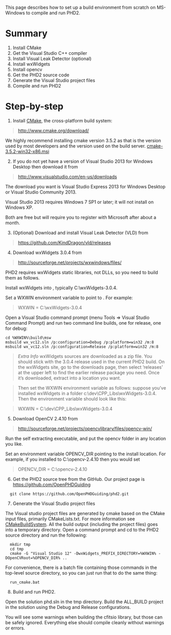 This page describes how to set up a build environment from scratch on MS-Windows to compile and run PHD2.

# Summary #

  1. Install CMake
  1. Get the Visual Studio C++ compiler
  1. Install Visual Leak Detector (optional)
  1. Install wxWidgets
  1. Install opencv
  1. Get the PHD2 source code
  1. Generate the Visual Studio project files
  1. Compile and run PHD2

# Step-by-step #

1. Install [CMake](http://www.cmake.org/), the cross-platform build system:

> http://www.cmake.org/download/

We highly recommend installing cmake version 3.5.2 as that is the version used by most developers and the version used on the build server. [cmake-3.5.2-win32-x86.msi](https://cmake.org/files/v3.5/cmake-3.5.2-win32-x86.msi)

2. If you do not yet have a version of Visual Studio 2013 for Windows Desktop then download it from

> http://www.visualstudio.com/en-us/downloads

The download you want is Visual Studio Express 2013 for Windows Desktop or Visual Studio Community 2013.

Visual Studio 2013 requires Windows 7 SP1 or later; it will not install on Windows XP.

Both are free but will require you to register with Microsoft after about a month.

3. (Optional) Download and install Visual Leak Detector (VLD) from

> https://github.com/KindDragon/vld/releases

4. Download wxWidgets 3.0.4 from

> http://sourceforge.net/projects/wxwindows/files/

PHD2 requires wxWidgets static libraries, not DLLs, so you need to build them as follows.

Install wxWidgets into <wx install path>, typically C:\wxWidgets-3.0.4.

Set a WXWIN environment variable to point to <wx install path>. For example:

> WXWIN = C:\wxWidgets-3.0.4

Open a Visual Studio command prompt (menu Tools => Visual Studio Command Prompt) and run two command line builds, one for release, one for debug:

```
cd %WXWIN%\build\msw
msbuild wx_vc12.sln /p:configuration=Debug /p:platform=win32 /m:8
msbuild wx_vc12.sln /p:configuration=Release /p:platform=win32 /m:8
```


> _Extra Info_ wxWidgets sources are downloaded as a zip file. You should stick with the 3.0.4 release used in the current PHD2 build. On the wxWidgets site, go to the downloads page, then select ‘releases’ at the upper left to find the earlier release package you need.  Once it’s downloaded, extract into a location you want.

> Then set the WXWIN environment variable as follows:  suppose you’ve installed wxWidgets in a folder c:\dev\CPP\_Libs\wxWidgets-3.0.4\.  Then the environment variable should look like this:

> WXWIN = C:\dev\CPP\_Libs\wxWidgets-3.0.4


5. Download OpenCV 2.4.10 from

> http://sourceforge.net/projects/opencvlibrary/files/opencv-win/

Run the self extracting executable, and put the opencv folder in any location you like.

Set an environment variable OPENCV\_DIR pointing to the install location.  For example, if you installed to C:\opencv-2.4.10 then you would set

> OPENCV\_DIR = C:\opencv-2.4.10

6. Get the PHD2 source tree from the GitHub. Our project page is https://github.com/OpenPHDGuiding

```
  git clone https://github.com/OpenPHDGuiding/phd2.git
```

7. Generate the Visual Studio project files

The Visual studio project files are generated by cmake based on the CMake input files, primarily CMakeLists.txt.  For more information see [CMakeBuildSystem](CMakeBuildSystem.md). All the build output (including the project files) goes into a temporary directory.  Open a command prompt and cd to the PHD2 source directory and run the following:

```
  mkdir tmp
  cd tmp
  cmake -G "Visual Studio 12" -DwxWidgets_PREFIX_DIRECTORY=%WXWIN% -DOpenCVRoot=%OPENCV_DIR% ..
```

For convenience, there is a batch file containing those commands in the top-level source directory, so you can just run that to do the same thing:

```
  run_cmake.bat
```

8. Build and run PHD2.

Open the solution phd.sln in the tmp directory. Build the ALL\_BUILD project in the solution using the Debug and Release configurations.

You will see some warnings when building the cfitsio library, but those can be safely ignored. Everything else should compile cleanly without warnings or errors.